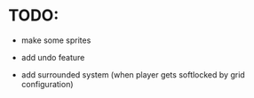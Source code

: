 # TODO:

- make some sprites

- add undo feature

- add surrounded system (when player gets softlocked by grid configuration)
